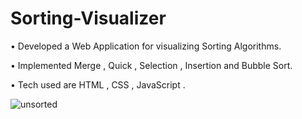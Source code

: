 # Sorting-Visualizer
• Developed a Web Application for visualizing Sorting Algorithms.

• Implemented Merge , Quick , Selection , Insertion and Bubble Sort.

• Tech used are HTML , CSS , JavaScript .

![unsorted](https://user-images.githubusercontent.com/85646974/136346844-ca2c72b9-6e1b-415b-8109-357273f43eb0.jpg)
